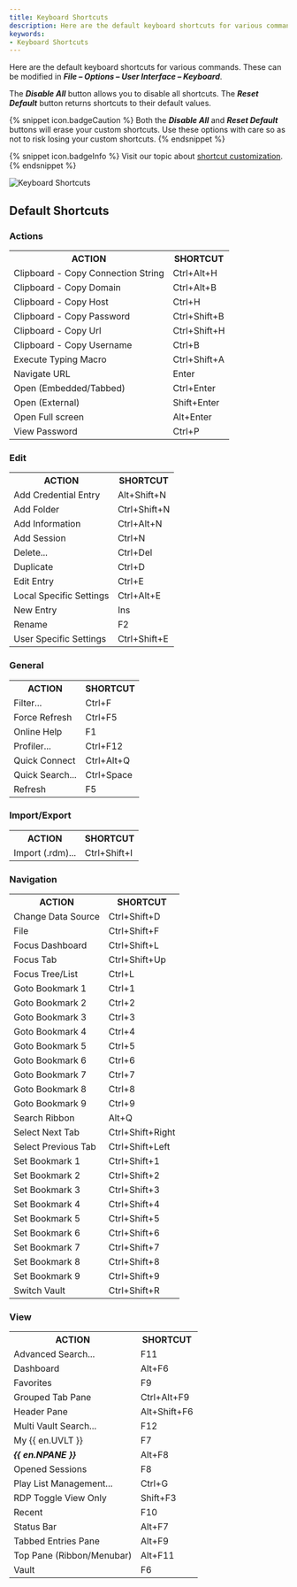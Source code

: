 ```yaml
---
title: Keyboard Shortcuts
description: Here are the default keyboard shortcuts for various commands.
keywords:
- Keyboard Shortcuts
---
```

Here are the default keyboard shortcuts for various commands. These can be modified in ***File – Options – User Interface – Keyboard***.  

The ***Disable All*** button allows you to disable all shortcuts. The ***Reset Default*** button returns shortcuts to their default values.  

{% snippet icon.badgeCaution %} 
Both the ***Disable All*** and ***Reset Default*** buttons will erase your custom shortcuts. Use these options with care so as not to risk losing your custom shortcuts. 
{% endsnippet %}
 
{% snippet icon.badgeInfo %} 
Visit our topic about [shortcut customization](/kb/remote-desktop-manager/how-to-articles/keyboard-shortcuts-customization-rdm-windows/). 
{% endsnippet %}
 
![Keyboard Shortcuts](https://webdevolutions.azureedge.net/docs/en/rdm/windows/RDMWin2101.png) 

## Default Shortcuts 

### Actions 
<table>
	<tr>
		<th>
ACTION 
		</th>
		<th>
SHORTCUT 
		</th>
	</tr>
	<tr>
		<td>
Clipboard - Copy Connection String 
		</td>
		<td>
Ctrl+Alt+H 
		</td>
	</tr>
	<tr>
		<td>
Clipboard - Copy Domain 
		</td>
		<td>
Ctrl+Alt+B 
		</td>
	</tr>
	<tr>
		<td>
Clipboard - Copy Host 
		</td>
		<td>
Ctrl+H 
		</td>
	</tr>
	<tr>
		<td>
Clipboard - Copy Password 
		</td>
		<td>
Ctrl+Shift+B 
		</td>
	</tr>
	<tr>
		<td>
Clipboard - Copy Url 
		</td>
		<td>
Ctrl+Shift+H 
		</td>
	</tr>
	<tr>
		<td>
Clipboard - Copy Username 
		</td>
		<td>
Ctrl+B 
		</td>
	</tr>
	<tr>
		<td>
Execute Typing Macro 
		</td>
		<td>
Ctrl+Shift+A 
		</td>
	</tr>
	<tr>
		<td>
Navigate URL 
		</td>
		<td>
Enter 
		</td>
	</tr>
	<tr>
		<td>
Open (Embedded/Tabbed) 
		</td>
		<td>
Ctrl+Enter 
		</td>
	</tr>
	<tr>
		<td>
Open (External) 
		</td>
		<td>
Shift+Enter 
		</td>
	</tr>
	<tr>
		<td>
Open Full screen 
		</td>
		<td>
Alt+Enter 
		</td>
	</tr>
	<tr>
		<td>
View Password 
		</td>
		<td>
Ctrl+P 
		</td>
	</tr>
</table>

### Edit 

<table>
	<tr>
		<th>
ACTION 
		</th>
		<th>
SHORTCUT 
		</th>
	</tr>
	<tr>
		<td>
Add Credential Entry 
		</td>
		<td>
Alt+Shift+N 
		</td>
	</tr>
	<tr>
		<td>
Add Folder 
		</td>
		<td>
Ctrl+Shift+N 
		</td>
	</tr>
	<tr>
		<td>
Add Information 
		</td>
		<td>
Ctrl+Alt+N 
		</td>
	</tr>
	<tr>
		<td>
Add Session 
		</td>
		<td>
Ctrl+N 
		</td>
	</tr>
	<tr>
		<td>
Delete... 
		</td>
		<td>
Ctrl+Del 
		</td>
	</tr>
	<tr>
		<td>
Duplicate 
		</td>
		<td>
Ctrl+D 
		</td>
	</tr>
	<tr>
		<td>
Edit Entry 
		</td>
		<td>
Ctrl+E 
		</td>
	</tr>
	<tr>
		<td>
Local Specific Settings 
		</td>
		<td>
Ctrl+Alt+E 
		</td>
	</tr>
	<tr>
		<td>
New Entry 
		</td>
		<td>
Ins 
		</td>
	</tr>
	<tr>
		<td>
Rename 
		</td>
		<td>
F2 
		</td>
	</tr>
	<tr>
		<td>
User Specific Settings 
		</td>
		<td>
Ctrl+Shift+E 
		</td>
	</tr>
</table>

### General 

<table>
	<tr>
		<th>
ACTION 
		</th>
		<th>
SHORTCUT 
		</th>
	</tr>
	<tr>
		<td>
Filter... 
		</td>
		<td>
Ctrl+F 
		</td>
	</tr>
	<tr>
		<td>
Force Refresh 
		</td>
		<td>
Ctrl+F5 
		</td>
	</tr>
	<tr>
		<td>
Online Help 
		</td>
		<td>
F1 
		</td>
	</tr>
	<tr>
		<td>
Profiler... 
		</td>
		<td>
Ctrl+F12 
		</td>
	</tr>
	<tr>
		<td>
Quick Connect 
		</td>
		<td>
Ctrl+Alt+Q 
		</td>
	</tr>
	<tr>
		<td>
Quick Search... 
		</td>
		<td>
Ctrl+Space 
		</td>
	</tr>
	<tr>
		<td>
Refresh 
		</td>
		<td>
F5 
		</td>
	</tr>
</table>

### Import/Export 

<table>
	<tr>
		<th>
ACTION 
		</th>
		<th>
SHORTCUT 
		</th>
	</tr>
	<tr>
		<td>
Import (.rdm)... 
		</td>
		<td>
Ctrl+Shift+I 
		</td>
	</tr>
</table>

### Navigation 

<table>
	<tr>
		<th>
ACTION 
		</th>
		<th>
SHORTCUT 
		</th>
	</tr>
	<tr>
		<td>
Change Data Source 
		</td>
		<td>
Ctrl+Shift+D 
		</td>
	</tr>
	<tr>
		<td>
File 
		</td>
		<td>
Ctrl+Shift+F 
		</td>
	</tr>
	<tr>
		<td>
Focus Dashboard 
		</td>
		<td>
Ctrl+Shift+L 
		</td>
	</tr>
	<tr>
		<td>
Focus Tab 
		</td>
		<td>
Ctrl+Shift+Up 
		</td>
	</tr>
	<tr>
		<td>
Focus Tree/List 
		</td>
		<td>
Ctrl+L 
		</td>
	</tr>
	<tr>
		<td>
Goto Bookmark 1 
		</td>
		<td>
Ctrl+1 
		</td>
	</tr>
	<tr>
		<td>
Goto Bookmark 2 
		</td>
		<td>
Ctrl+2 
		</td>
	</tr>
	<tr>
		<td>
Goto Bookmark 3 
		</td>
		<td>
Ctrl+3 
		</td>
	</tr>
	<tr>
		<td>
Goto Bookmark 4 
		</td>
		<td>
Ctrl+4 
		</td>
	</tr>
	<tr>
		<td>
Goto Bookmark 5 
		</td>
		<td>
Ctrl+5 
		</td>
	</tr>
	<tr>
		<td>
Goto Bookmark 6 
		</td>
		<td>
Ctrl+6 
		</td>
	</tr>
	<tr>
		<td>
Goto Bookmark 7 
		</td>
		<td>
Ctrl+7 
		</td>
	</tr>
	<tr>
		<td>
Goto Bookmark 8 
		</td>
		<td>
Ctrl+8 
		</td>
	</tr>
	<tr>
		<td>
Goto Bookmark 9 
		</td>
		<td>
Ctrl+9 
		</td>
	</tr>
	<tr>
		<td>
Search Ribbon 
		</td>
		<td>
Alt+Q 
		</td>
	</tr>
	<tr>
		<td>		
Select Next Tab 
		</td>
		<td>
Ctrl+Shift+Right 
		</td>
	</tr>
	<tr>
		<td>
Select Previous Tab 
		</td>
		<td>
Ctrl+Shift+Left 
		</td>
	</tr>
	<tr>
		<td>
Set Bookmark 1 
		</td>
		<td>
Ctrl+Shift+1 
		</td>
	</tr>
	<tr>
		<td>
Set Bookmark 2 
		</td>
		<td>
Ctrl+Shift+2 
		</td>
	</tr>
	<tr>
		<td>
Set Bookmark 3 
		</td>
		<td>
Ctrl+Shift+3 
		</td>
	</tr>
	<tr>
		<td>
Set Bookmark 4 
		</td>
		<td>
Ctrl+Shift+4 
		</td>
	</tr>
	<tr>
		<td>
Set Bookmark 5 
		</td>
		<td>
Ctrl+Shift+5 
		</td>
	</tr>
	<tr>
		<td>
Set Bookmark 6 
		</td>
		<td>
Ctrl+Shift+6 
		</td>
	</tr>
	<tr>
		<td>
Set Bookmark 7 
		</td>
		<td>
Ctrl+Shift+7 
		</td>
	</tr>
	<tr>
		<td>
Set Bookmark 8 
		</td>
		<td>
Ctrl+Shift+8 
		</td>
	</tr>
	<tr>
		<td>
Set Bookmark 9 
		</td>
		<td>
Ctrl+Shift+9 
		</td>
	</tr>
	<tr>
		<td>
Switch Vault 
		</td>
		<td>
Ctrl+Shift+R 
		</td>
	</tr>
</table>

### View 

<table>
	<tr>
		<th>
ACTION 
		</th>
		<th>
SHORTCUT 
		</th>
	</tr>
	<tr>
		<td>
Advanced Search... 
		</td>
		<td>
F11 
		</td>
	</tr>
	<tr>
		<td>
Dashboard 
		</td>
		<td>
Alt+F6 
		</td>
	</tr>
	<tr>
		<td>
Favorites 
		</td>
		<td>
F9 
		</td>
	</tr>
	<tr>
		<td>
Grouped Tab Pane 
		</td>
		<td>
Ctrl+Alt+F9 
		</td>
	</tr>
	<tr>
		<td>
Header Pane 
		</td>
		<td>
Alt+Shift+F6 
		</td>
	</tr>
	<tr>
		<td>
Multi Vault Search... 
		</td>
		<td>
F12 
		</td>
	</tr>
	<tr>
		<td>
My {{ en.UVLT }} 
		</td>
		<td>
F7 
		</td>
	</tr>
	<tr>
		<td>
<b><i>{{ en.NPANE }}</i></b> 
		</td>
		<td>
Alt+F8 
		</td>
	</tr>
	<tr>
		<td>
Opened Sessions 
		</td>
		<td>
F8 
		</td>
	</tr>
	<tr>
		<td>
Play List Management... 
		</td>
		<td>
Ctrl+G 
		</td>
	</tr>
	<tr>
		<td>
RDP Toggle View Only 
		</td>
		<td>
Shift+F3 
		</td>
	</tr>
	<tr>
		<td>
Recent 
		</td>
		<td>
F10 
		</td>
	</tr>
	<tr>
		<td>
Status Bar 
		</td>
		<td>
Alt+F7 
		</td>
	</tr>
	<tr>
		<td>
Tabbed Entries Pane 
		</td>
		<td>
Alt+F9 
		</td>
	</tr>
	<tr>
		<td>
Top Pane (Ribbon/Menubar) 
		</td>
		<td>
Alt+F11 
		</td>
	</tr>
	<tr>
		<td>
Vault 
		</td>
		<td>
F6 
		</td>
	</tr>
</table>
